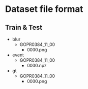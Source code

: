 
# Dataset file format
## Train & Test
- blur
   - GOPR0384_11_00
     - 0000.png
- event
   - GOPR0384_11_00
     - 0000.npz
- gt
   - GOPR0384_11_00
     - 0000.png
